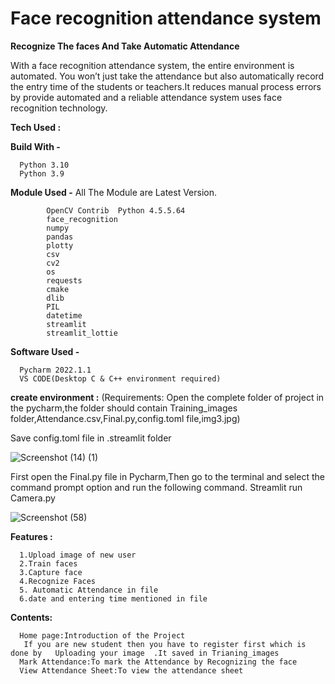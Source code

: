 
# Face recognition attendance system
__Recognize The faces And Take Automatic Attendance__




With a face recognition attendance system, the entire environment is automated. You won’t just take the attendance but also automatically record the entry time of the students or teachers.It reduces manual process errors by provide automated and a reliable attendance system uses face recognition technology.


__Tech Used :__

__Build With -__

      Python 3.10   
      Python 3.9


__Module Used -__
All The Module are Latest Version.

            OpenCV Contrib  Python 4.5.5.64
            face_recognition
            numpy
            pandas
            plotty
            csv
            cv2
            os
            requests
            cmake
            dlib
            PIL
            datetime
            streamlit
            streamlit_lottie

__Software Used -__

      Pycharm 2022.1.1
      VS CODE(Desktop C & C++ environment required)

__create environment :__
(Requirements: Open the complete folder of project in the pycharm,the folder should contain Training_images folder,Attendance.csv,Final.py,config.toml file,img3.jpg) 


Save config.toml file in .streamlit folder 

![Screenshot (14) (1)](https://user-images.githubusercontent.com/106415423/170852233-5ec81a1a-d435-44fd-b3a1-7423b36b82d0.png)

First open the Final.py file in Pycharm,Then go to the terminal and select the command prompt option and run the following command.
Streamlit run Camera.py

![Screenshot (58)](https://user-images.githubusercontent.com/106415423/170851810-b466c254-d173-4a64-8269-b8e5404ab6ab.png)

__Features :__

      1.Upload image of new user
      2.Train faces
      3.Capture face
      4.Recognize Faces  
      5. Automatic Attendance in file
      6.date and entering time mentioned in file

__Contents:__

      Home page:Introduction of the Project
       If you are new student then you have to register first which is done by   Uploading your image  .It saved in Trianing_images 
      Mark Attendance:To mark the Attendance by Recognizing the face
      View Attendance Sheet:To view the attendance sheet





